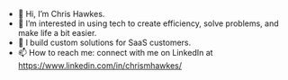 - 👋 Hi, I’m Chris Hawkes.
- 👀 I’m interested in using tech to create efficiency, solve problems, and make life a bit easier.
- 🌱 I build custom solutions for SaaS customers.
- 📫 How to reach me: connect with me on LinkedIn at https://www.linkedin.com/in/chrismhawkes/
